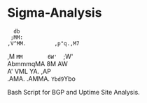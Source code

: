 # Sigma-Analysis                           
                             
      db                     
     ;MM:                    
    ,V^MM.         ,p"q.,M7  
   ,M  `MM        6W'  `;W'  
   AbmmmqMA       8M    AW   
  A'     VML      YA.  ,AP   
.AMA.   .AMMA.     `Ybd9`Ybo 
                             
                             
Bash Script for BGP and Uptime Site Analysis.
